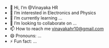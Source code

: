 - 👋 Hi, I’m @Vinayaka HR
- 👀 I’m interested in Electronics and Physics
- 🌱 I’m currently learning ...
- 💞️ I’m looking to collaborate on ...
- 📫 How to reach me     vinayakahr10@gmail.com
- 😄 Pronouns: ...
- ⚡ Fun fact: ...

<!---
Vinayakahr10/Vinayakahr10 is a ✨ special ✨ repository because its `README.md` (this file) appears on your GitHub profile.
You can click the Preview link to take a look at your changes.
--->
